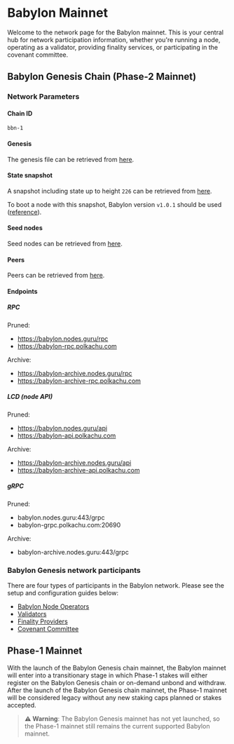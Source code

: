 # Babylon Mainnet

Welcome to the network page for the Babylon mainnet.
This is your central hub 
for network participation information, whether you're running a node, 
operating as a validator, providing finality services, or participating 
in the covenant committee.

## Babylon Genesis Chain (Phase-2 Mainnet)

### Network Parameters

#### Chain ID

`bbn-1`

#### Genesis

The genesis file can be retrieved from [here](./network-artifacts/genesis.json).

#### State snapshot

A snapshot including state up to height `226` can be retrieved from
[here](./network-artifacts/bbn-1.tar.gz).

To boot a node with this snapshot, Babylon version `v1.0.1` should be used
([reference](https://github.com/babylonlabs-io/babylon/releases/tag/v1.0.1)).

#### Seed nodes

Seed nodes can be retrieved from [here](./network-artifacts/seeds.txt).

#### Peers

Peers can be retrieved from [here](./network-artifacts/peers.txt).

#### Endpoints

##### RPC

Pruned:
- https://babylon.nodes.guru/rpc
- https://babylon-rpc.polkachu.com

Archive:
- https://babylon-archive.nodes.guru/rpc
- https://babylon-archive-rpc.polkachu.com

##### LCD (node API)

Pruned:
- https://babylon.nodes.guru/api
- https://babylon-api.polkachu.com

Archive:
- https://babylon-archive.nodes.guru/api
- https://babylon-archive-api.polkachu.com

##### gRPC

Pruned:
- babylon.nodes.guru:443/grpc
- babylon-grpc.polkachu.com:20690

Archive:
- babylon-archive.nodes.guru:443/grpc
<!-- - babylon-archive-grpc.polkachu.com:20690 -->

### Babylon Genesis network participants

There are four types of participants in the Babylon network.
Please see the setup and configuration guides below:

- [Babylon Node Operators](babylon-node/README.md)
- [Validators](babylon-validators/README.md)
- [Finality Providers](https://github.com/babylonlabs-io/finality-provider/blob/main/README.md)
- [Covenant Committee](https://github.com/babylonlabs-io/covenant-emulator/blob/main/README.md)

## Phase-1 Mainnet

With the launch of the Babylon Genesis chain mainnet, the Babylon mainnet
will enter into a transitionary stage in which Phase-1 stakes will either
register on the Babylon Genesis chain or on-demand unbond and withdraw.
After the launch of the Babylon Genesis chain mainnet, the Phase-1 mainnet will
be considered legacy without any new staking caps planned or stakes accepted.

> **⚠️ Warning**: The Babylon Genesis mainnet has not yet launched, so the
> Phase-1 mainnet still remains the current supported Babylon mainnet.
